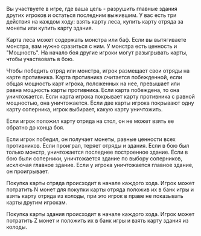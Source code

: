 Вы участвуете в игре, где ваша цель - разрушить главные здания других игроков и остаться последним выжившим. У вас есть три действия на каждом ходу: взять карту леса, купить карту отряда за монеты или купить карту здания.

Карта леса может содержать монстра или баф. Если вы вытягиваете монстра, вам нужно сразиться с ним. У монстра есть ценность и "Мощность". На начало боя другие игроки могут разыгрывать карты, чтобы участвовать в бою.

Чтобы победить отряд или монстра, игрок размещает свои отряды на карте противника. Карта противника считается побежденной, если общая мощность карт игрока, положенных на нее, превышает или равна мощность карты противника. Если карта побеждена, то она уничтожается. Если карта игрока покрывает карту противника с равной мощностью, она уничтожается. Если две карты игрока покрывают одну карту соперника, игрок выбирает, какую карту уничтожить.

Если игрок положил карту отряда на стол, он не может взять ее обратно до конца боя.

Если игрок победил, он получает монеты, равные ценности всех противников. Если проиграл, теряет отряды и здания. Если в бою был только монстр, уничтожается последнее построенное здание. Если в бою были соперники, уничтожается здание по выбору соперников, исключая главное здание. Если у игрока уничтожается главное здание, он проигрывает.

Покупка карты отряда происходит в начале каждого хода. Игрок может потратить N монет для покупки карты отряда положив их в банк игры и взять карту отряда из колоды, при это игрок в праве не показывать карты другим игрокам. 

Покупка карты здания происходит в начале каждого хода. Игрок может потратить Z монет и положить их в банк игры и взять карту здания из колоды.

